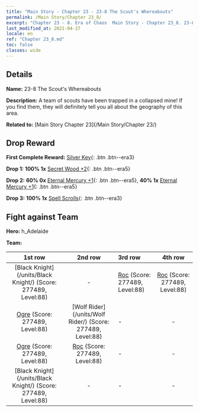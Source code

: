 ```yaml
---
title: "Main Story - Chapter 23 - 23-8 The Scout's Whereabouts"
permalink: /Main Story/Chapter 23_8/
excerpt: "Chapter 23 - 8. Era of Chaos  Main Story - Chapter 23_8. 23-8 The Scout's Whereabouts"
last_modified_at: 2021-04-27
locale: en
ref: "Chapter 23_8.md"
toc: false
classes: wide
---
```


## Details

 **Name:** 23-8 The Scout's Whereabouts

 **Description:** A team of scouts have been trapped in a collapsed mine! If you find them, they will definitely tell you all about the geography of this area.

 **Related to:** [Main Story Chapter 23](/Main Story/Chapter 23/)

## Drop Reward

 **First Complete Reward:** [Silver Key](/Items/con_693/){: .btn .btn--era3}

 **Drop 1:** **100% 1x** [Secret Wood +2](/Items/mat_76/){: .btn .btn--era5}

 **Drop 2:** **60% 0x** [Eternal Mercury +1](/Items/mat_70/){: .btn .btn--era5}, **40% 1x** [Eternal Mercury +1](/Items/mat_70/){: .btn .btn--era5}

 **Drop 3:** **100% 1x** [Spell Scrolls](/Items/con_694/){: .btn .btn--era3}


## Fight against Team
 **Hero:** h_Adelaide

 **Team:**


  | 1st row | 2nd row | 3rd row | 4th row |
  |:----:|:----:|:----|:----:|
  | [Black Knight](/units/Black Knight/) (Score: 277489, Level:88)  | - | [Roc](/units/Roc/) (Score: 277489, Level:88)  | [Roc](/units/Roc/) (Score: 277489, Level:88)  |
  | [Ogre](/units/Ogre/) (Score: 277489, Level:88)  | [Wolf Rider](/units/Wolf Rider/) (Score: 277489, Level:88)  | - | - |
  | [Ogre](/units/Ogre/) (Score: 277489, Level:88)  | [Roc](/units/Roc/) (Score: 277489, Level:88)  | - | - |
  | [Black Knight](/units/Black Knight/) (Score: 277489, Level:88)  | - | - | - |


